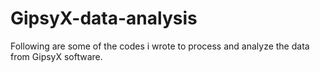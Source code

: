 # GipsyX-data-analysis
Following are some of the codes i wrote to process and analyze the data from GipsyX software.

